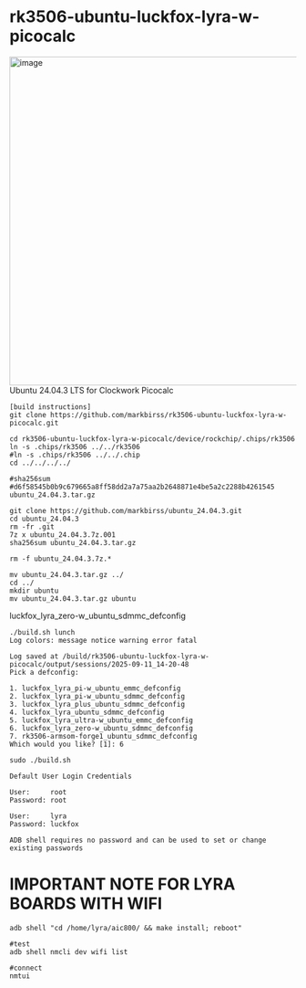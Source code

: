 # rk3506-ubuntu-luckfox-lyra-w-picocalc
<img width="1024" height="576" alt="image" src="https://github.com/user-attachments/assets/8aaf2d6b-baaa-4ef9-8d1e-3ec81b291f0e" />
Ubuntu 24.04.3 LTS for Clockwork Picocalc


```
[build instructions]
git clone https://github.com/markbirss/rk3506-ubuntu-luckfox-lyra-w-picocalc.git

cd rk3506-ubuntu-luckfox-lyra-w-picocalc/device/rockchip/.chips/rk3506
ln -s .chips/rk3506 ../../rk3506
#ln -s .chips/rk3506 ../../.chip
cd ../../../../

#sha256sum
#d6f58545b0b9c679665a8ff58dd2a7a75aa2b2648871e4be5a2c2288b4261545  ubuntu_24.04.3.tar.gz

git clone https://github.com/markbirss/ubuntu_24.04.3.git
cd ubuntu_24.04.3
rm -fr .git
7z x ubuntu_24.04.3.7z.001
sha256sum ubuntu_24.04.3.tar.gz

rm -f ubuntu_24.04.3.7z.*

mv ubuntu_24.04.3.tar.gz ../
cd ../
mkdir ubuntu
mv ubuntu_24.04.3.tar.gz ubuntu
```

luckfox_lyra_zero-w_ubuntu_sdmmc_defconfig
```
./build.sh lunch
Log colors: message notice warning error fatal

Log saved at /build/rk3506-ubuntu-luckfox-lyra-w-picocalc/output/sessions/2025-09-11_14-20-48
Pick a defconfig:

1. luckfox_lyra_pi-w_ubuntu_emmc_defconfig
2. luckfox_lyra_pi-w_ubuntu_sdmmc_defconfig
3. luckfox_lyra_plus_ubuntu_sdmmc_defconfig
4. luckfox_lyra_ubuntu_sdmmc_defconfig
5. luckfox_lyra_ultra-w_ubuntu_emmc_defconfig
6. luckfox_lyra_zero-w_ubuntu_sdmmc_defconfig
7. rk3506-armsom-forge1_ubuntu_sdmmc_defconfig
Which would you like? [1]: 6

sudo ./build.sh 
```

```
Default User Login Credentials

User:     root
Password: root

User:     lyra
Password: luckfox

ADB shell requires no password and can be used to set or change existing passwords
```

# IMPORTANT NOTE FOR LYRA BOARDS WITH WIFI
```
adb shell "cd /home/lyra/aic800/ && make install; reboot"

#test
adb shell nmcli dev wifi list

#connect
nmtui
```

